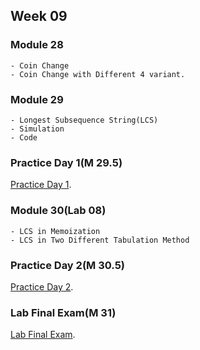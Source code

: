## Week 09


### Module 28
```
- Coin Change
- Coin Change with Different 4 variant.
```

### Module 29
```
- Longest Subsequence String(LCS)
- Simulation
- Code
```

### Practice Day 1(M 29.5)
[Practice Day 1](https://docs.google.com/document/d/1nsuebomUX7xFTcP2abgoXa8POC6sB2hPJxp6OCCkvko/edit).


### Module 30(Lab 08)
```
- LCS in Memoization
- LCS in Two Different Tabulation Method
```

### Practice Day 2(M 30.5)
[Practice Day 2](https://docs.google.com/document/d/1GKwHGNigzAKQ5iY0l2gZkw6wd3n6MBZcBT9NDrJ0EwA/edit).


### Lab Final Exam(M 31)
[Lab Final Exam](https://docs.google.com/document/d/1v_RklN7Ja0034JnANbfiShsnWlqH8kLO-rT3aJasyYY/edit).